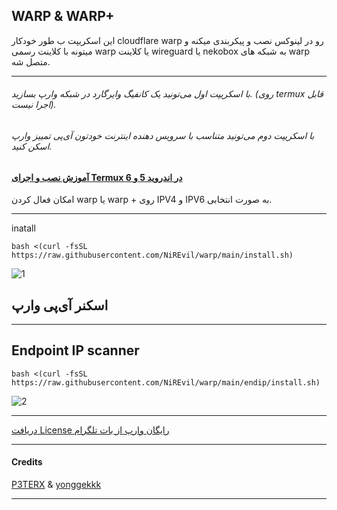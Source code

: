 ## WARP & WARP+

 این اسکریپت ب طور خودکار cloudflare warp رو در لینوکس نصب و پیکربندی میکنه و میتونه با کلاینت رسمی warp یا کلاینت wireguard یا nekobox به شبکه های warp متصل شه.



----------------------------------------

 
###### با اسکریپت اول می‌تونید یک کانفیگ وایرگارد در شبکه وارپ بسازید. (روی termux قابل اجرا نیست).
###### با اسکریپت دوم می‌تونید متناسب با سرویس دهنده اینترنت خودتون آی‌پی تمییز وارپ اسکن کنید.

#### [آموزش نصب و اجرای Termux در اندروید 5 و 6 ](https://t.me/F_NiREvil/5040)



 
امکان فعال کردن warp یا warp + روی IPV4 و IPV6 به صورت انتخابی.

----------------------------------------
inatall
```
bash <(curl -fsSL https://raw.githubusercontent.com/NiREvil/warp/main/install.sh)
```

![1](https://raw.githubusercontent.com/NiREvil/workers-cloudflare/main/Other/1.png)



## اسکنر آی‌پی وارپ

----------------------------------------
## Endpoint IP scanner
```
bash <(curl -fsSL https://raw.githubusercontent.com/NiREvil/warp/main/endip/install.sh)
```

![2](https://raw.githubusercontent.com/NiREvil/workers-cloudflare/main/Other/2.png)


----------------------------------------
[دریافت License رایگان وارپ از بات تلگرام](https://t.me/generatewarpplusbot)


-------------------------

#### Credits
[P3TERX](https://github.com/P3TERX/warp.sh) & [yonggekkk](https://github.com/yonggekkk?tab=repositories)

-----------------------------

